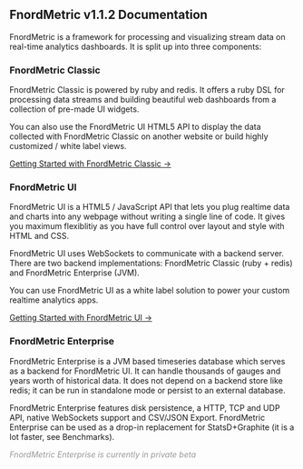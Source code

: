 FnordMetric v1.1.2 Documentation
--------------------------------

FnordMetric is a framework for processing and visualizing stream data on
real-time analytics dashboards. It is split up into three components:

### FnordMetric Classic

FnordMetric Classic is powered by ruby and redis. It offers a ruby DSL for processing data
streams and building beautiful web dashboards from a collection of pre-made UI widgets.

You can also use the FnordMetric UI HTML5 API to display the data collected with FnordMetric
Classic on another website or build highly customized / white label views.

<a href="/documentation/classic_index">Getting Started with FnordMetric Classic &rarr;</a>


### FnordMetric UI

FnordMetric UI is a HTML5 / JavaScript API that lets you plug realtime data and charts into any
webpage without writing a single line of code. It gives you maximum flexiblitiy as you have full
control over layout and style with HTML and CSS.

FnordMetric UI uses WebSockets to communicate with a backend server. There are two backend
implementations: FnordMetric Classic (ruby + redis) and FnordMetric Enterprise (JVM).

You can use FnordMetric UI as a white label solution to power your custom realtime analytics apps.

<a href="/documentation/ui_index">Getting Started with FnordMetric UI &rarr;</a>


### FnordMetric Enterprise

FnordMetric Enterprise is a JVM based timeseries database which serves as a backend for FnordMetric
UI. It can handle thousands of gauges and years worth of historical data. It does not depend on a
backend store like redis; it can be run in standalone mode or persist to an external database.

FnordMetric Enterprise features disk persistence, a HTTP, TCP and UDP API, native WebSockets support
and CSV/JSON Export. FnordMetric Enterprise can be used as a drop-in replacement for StatsD+Graphite
(it is a lot faster, see Benchmarks).

<i style="color:#999;">FnordMetric Enterprise is currently in private beta</i>
